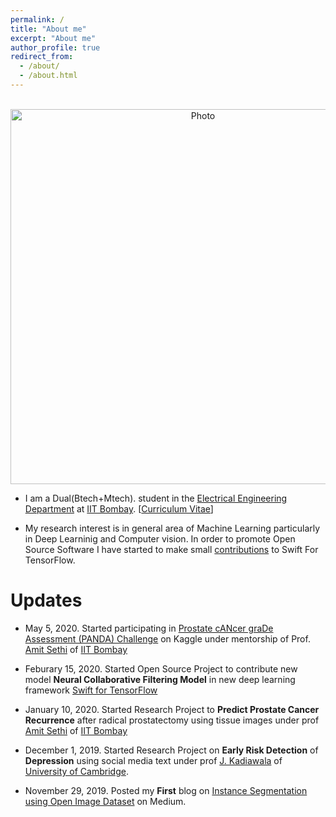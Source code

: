 ```yaml
---
permalink: /
title: "About me"
excerpt: "About me"
author_profile: true
redirect_from:
  - /about/
  - /about.html
---
```


<p align="center">
  <img src="https://sumansudhir.github.io/files/profile.jpg?raw=true" alt="Photo" style="width: 600px;"/>
</p>
<!-- style="width: 550px;" -->

* I am a Dual(Btech+Mtech). student in the [Electrical Engineering Department](https://www.ee.iitb.ac.in/web) at [IIT Bombay](http://www.iitb.ac.in/). [[Curriculum Vitae](https://sumansudhir.github.io/files/sumansudhir_cv.pdf)]

* My research interest is in general area of Machine Learning particularly in Deep Learninig and Computer vision. In order to promote Open Source Software I have started to make small [contributions](https://github.com/SumanSudhir) to Swift For TensorFlow.

# Updates

<!-- * July 18, 2020. Offered Research Project from prestigious [TATA Memorial Hospital](https://tmc.gov.in/tmh/index.php/en/) to work on Wholeslide Images -->

* May 5, 2020. Started participating in [Prostate cANcer graDe Assessment (PANDA) Challenge](https://www.kaggle.com/c/prostate-cancer-grade-assessment) on Kaggle under mentorship of Prof. [Amit Sethi](https://www.ee.iitb.ac.in/~asethi/) of [IIT Bombay](http://www.iitb.ac.in/)

* Feburary 15, 2020. Started Open Source Project to contribute new model **Neural Collaborative Filtering Model** in new deep learning framework [Swift for TensorFlow ](https://www.tensorflow.org/swift)

* January 10, 2020. Started Research Project to **Predict Prostate Cancer Recurrence** after radical prostatectomy using tissue images under prof [Amit Sethi](https://www.ee.iitb.ac.in/~asethi/) of [IIT Bombay](http://www.iitb.ac.in/)

* December 1, 2019. Started Research Project on **Early Risk Detection** of **Depression** using social media text under
prof [J. Kadiawala](https://www.linkedin.com/in/juned-kadiwala-3845b036/?originalSubdomain=uk) of [University of Cambridge](https://www.cam.ac.uk/).

* November 29, 2019. Posted my **First** blog on [Instance Segmentation using Open Image Dataset](https://medium.com/@sudhiriitb27/instance-segmentation-8bc214d56a09?source=friends_link&sk=9034a8170c812164e04ddf5414bc2f30) on Medium.
